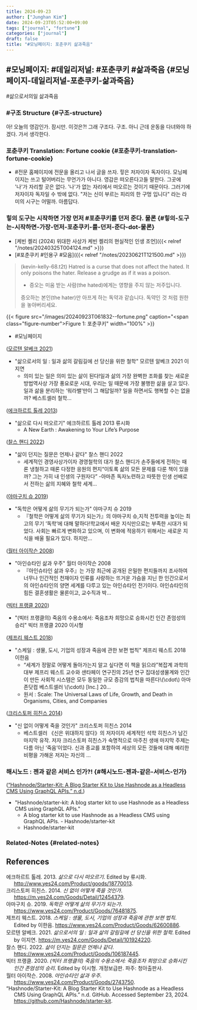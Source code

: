 ```yaml
---
title: 2024-09-23
author: ["Junghan Kim"]
date: 2024-09-23T05:52:00+09:00
tags: ["journal", "fortune"]
categories: ["journal"]
draft: false
title: "#모닝페이지: 포춘쿠키 삶과죽음"
---
```


## #모닝페이지: #데일리저널: #포춘쿠키 #삶과죽음 {#모닝페이지-데일리저널-포춘쿠키-삶과죽음}

\#삶으로서의일 삶과죽음


### #구조 Structure {#구조-structure}

아! 오늘의 영감인가. 잠시만. 이것은?! 그래 구조다. 구조. 아니 근데 운동을 다녀와야 하겠다. 가서 생각한다.


### 포춘쿠키 Translation: Fortune cookie {#포춘쿠키-translation-fortune-cookie}

-   \#전문 홈페이지에 전문을 올리고 나서 글을 쓰자. 힣은 저자이자 독자이다. 모닝페이지는 쓰고 털어버리는 무언가가 아니다. 영감은 떠오른다고들 말한다. 그곳에 '나'가 자리할 곳은 없다. '나'가 없는 자리에서 떠오르는 것이기 때문이다. 그러기에 저자이자 독자일 수 밖에 없다. "저는 신이 부르는 피리의 한 구멍 입니다" 라는 라미의 시구는 어떨까. 아름답다.


### 힣의 도구는 시작하면 가장 먼저 #포춘쿠키를 던저 준다. 물론 {#힣의-도구는-시작하면-가장-먼저-포춘쿠키-를-던저-준다-dot-물론}

-   [케빈 켈리 (2024) 위대한 사상가 케빈 켈리의 현실적인 인생 조언]({{< relref "/notes/20240325T004124.md" >}})
-   [#포춘쿠키 #인용구 #모음]({{< relref "/notes/20230621T121500.md" >}})

> (kevin-kelly-68.t2t) Hatred is a curse that does not affect the hated. It only poisons the hater. Release a grudge as if it was a poison.
>
> -   증오는 미움 받는 사람(the hated)에게는 영향을 주지 않는 저주입니다.
>
> 증오하는 본인(the hater)만 아프게 하는 독약과 같습니다. 독약인 것 처럼 원한을 놓아버리세요.

{{< figure src="/images/20240923T061832--fortune.png" caption="<span class=\"figure-number\">Figure 1: </span>포춘쿠키" width="100%" >}}

-   \#모닝페이지

(<a href="#citeproc_bib_item_5">모르텐 알베크 2021</a>)

-   "삶으로서의 일 : 일과 삶의 갈림길에 선 당신을 위한 철학" 모르텐 알베크 2021 이지연
    -   의미 있는 일은 의미 있는 삶이 된다!일과 삶의 가장 완벽한 조화를 찾는 새로운 방법역사상 가장 풍요로운 시대, 우리는 일 때문에 가장 불행한 삶을 살고 있다. 일과 삶을 분리하는 ‘워라밸’만이 그 해답일까? 일을 하면서도 행복할 수는 없을까? 베스트셀러 철학...

(<a href="#citeproc_bib_item_1">에크하르트 톨레 2013</a>)

-   "삶으로 다시 떠오르기" 에크하르트 톨레 2013 류시화
    -   A New Earth : Awakening to Your Life’s Purpose

(<a href="#citeproc_bib_item_6">찰스 핸디 2022</a>)

-   "삶이 던지는 질문은 언제나 같다" 찰스 핸디 2022
    -   세계적인 경영사상가이자 경영철학의 대가 찰스 핸디가 손주들에게 전하는 때론 냉철하고 때론 다정한 응원의 편지“이토록 삶의 모든 문제를 다룬 책이 있을까? 그는 가히 내 인생의 구원자다” -아마존 독자노련하고 따뜻한 인생 선배로서 전하는 삶의 지혜와 철학 세계...

(<a href="#citeproc_bib_item_3">야마구치 슈 2019</a>)

-   "독학은 어떻게 삶의 무기가 되는가" 야마구치 슈 2019
    -   『철학은 어떻게 삶의 무기가 되는가』의 야마구치 슈,지적 전투력을 높이는 최고의 무기 ‘독학’에 대해 말하다!학교에서 배운 지식만으로는 부족한 시대가 되었다. 사회는 빠르게 변화하고 있으며, 이 변화에 적응하기 위해서는 새로운 지식을 배울 필요가 있다. 하지만...

(<a href="#citeproc_bib_item_8">월터 아이작슨 2008</a>)

-   "아인슈타인 삶과 우주" 월터 아이작슨 2008
    -   『아인슈타인 삶과 우주』는 가장 최근에 공개된 은밀한 편지들까지 조사하여 너무나 인간적인 천재이자 인류를 사랑하는 뜨거운 가슴을 지닌 한 인간으로서의 아인슈타인의 양면 세계를 다루고 있는 아인슈타인 전기이다. 아인슈타인의 힘든 결혼생활은 물론이고, 교수직과 박...

(<a href="#citeproc_bib_item_7">빅터 프랭클 2020</a>)

-   "(빅터 프랭클의) 죽음의 수용소에서: 죽음조차 희망으로 승화시킨 인간 존엄성의 승리" 빅터 프랭클 2020 이시형

(<a href="#citeproc_bib_item_4">제프리 웨스트 2018</a>)

-   "스케일 : 생물, 도시, 기업의 성장과 죽음에 관한 보편 법칙" 제프리 웨스트 2018 이한음
    -   “세계가 정말로 어떻게 돌아가는지 알고 싶다면 이 책을 읽으라”복잡계 과학의 대부 제프리 웨스트 교수와 샌타페이 연구진의 25년 연구 집대성생물계와 인간이 만든 사회적 시스템은 모두 동일한 규모 증감의 법칙을 따른다\\(\cdot\\) 아마존닷컴 베스트셀러 \\(\cdot\\) [Inc.] 20...
    -   원서 : Scale: The Universal Laws of Life, Growth, and Death in Organisms, Cities, and Companies

(<a href="#citeproc_bib_item_2">크리스토퍼 히친스 2014</a>)

-   "신 없이 어떻게 죽을 것인가" 크리스토퍼 히친스 2014
    -   베스트셀러 《신은 위대하지 않다》의 저자이자 세계적인 석학 히친스가 남긴 마지막 유작. 저자 크리스토퍼 히친스가 숙명적으로 마주친 생애 마지막 주제는 다름 아닌 ‘죽음’이었다. 신과 종교를 포함하여 세상의 모든 것들에 대해 예리한 비평을 가해온 저자는 자신의 ...


### 해시노드 : 젠과 같은 서비스 인가?! {#해시노드-젠과-같은-서비스-인가}

(<a href="#citeproc_bib_item_9">“Hashnode/Starter-Kit: A Blog Starter Kit to Use Hashnode as a Headless CMS Using GraphQL APIs.” n.d.</a>)

-   "Hashnode/starter-kit: A blog starter kit to use Hashnode as a Headless CMS using GraphQL APIs."
    -   A blog starter kit to use Hashnode as a Headless CMS using GraphQL APIs. - Hashnode/starter-kit
    -   Hashnode/starter-kit


### Related-Notes {#related-notes}

## References

<style>.csl-entry{text-indent: -1.5em; margin-left: 1.5em;}</style><div class="csl-bib-body">
  <div class="csl-entry"><a id="citeproc_bib_item_1"></a>에크하르트 톨레. 2013. <i>삶으로 다시 떠오르기</i>. Edited by 류시화. <a href="http://www.yes24.com/Product/goods/18770013">http://www.yes24.com/Product/goods/18770013</a>.</div>
  <div class="csl-entry"><a id="citeproc_bib_item_2"></a>크리스토퍼 히친스. 2014. <i>신 없이 어떻게 죽을 것인가</i>. <a href="https://m.yes24.com/Goods/Detail/12454379">https://m.yes24.com/Goods/Detail/12454379</a>.</div>
  <div class="csl-entry"><a id="citeproc_bib_item_3"></a>야마구치 슈. 2019. <i>독학은 어떻게 삶의 무기가 되는가</i>. <a href="https://www.yes24.com/Product/Goods/76481875">https://www.yes24.com/Product/Goods/76481875</a>.</div>
  <div class="csl-entry"><a id="citeproc_bib_item_4"></a>제프리 웨스트. 2018. <i>스케일 : 생물, 도시, 기업의 성장과 죽음에 관한 보편 법칙</i>. Edited by 이한음. <a href="https://www.yes24.com/Product/Goods/62600886">https://www.yes24.com/Product/Goods/62600886</a>.</div>
  <div class="csl-entry"><a id="citeproc_bib_item_5"></a>모르텐 알베크. 2021. <i>삶으로서의 일 : 일과 삶의 갈림길에 선 당신을 위한 철학</i>. Edited by 이지연. <a href="https://m.yes24.com/Goods/Detail/101924220">https://m.yes24.com/Goods/Detail/101924220</a>.</div>
  <div class="csl-entry"><a id="citeproc_bib_item_6"></a>찰스 핸디. 2022. <i>삶이 던지는 질문은 언제나 같다</i>. <a href="https://www.yes24.com/Product/Goods/106187445">https://www.yes24.com/Product/Goods/106187445</a>.</div>
  <div class="csl-entry"><a id="citeproc_bib_item_7"></a>빅터 프랭클. 2020. <i>(빅터 프랭클의) 죽음의 수용소에서: 죽음조차 희망으로 승화시킨 인간 존엄성의 승리</i>. Edited by 이시형. 개정보급판. 파주: 청아출판사.</div>
  <div class="csl-entry"><a id="citeproc_bib_item_8"></a>월터 아이작슨. 2008. <i>아인슈타인 삶과 우주</i>. <a href="https://www.yes24.com/Product/Goods/2743750">https://www.yes24.com/Product/Goods/2743750</a>.</div>
  <div class="csl-entry"><a id="citeproc_bib_item_9"></a>“Hashnode/Starter-Kit: A Blog Starter Kit to Use Hashnode as a Headless CMS Using GraphQL APIs.” n.d. GitHub. Accessed September 23, 2024. <a href="https://github.com/Hashnode/starter-kit">https://github.com/Hashnode/starter-kit</a>.</div>
</div>
